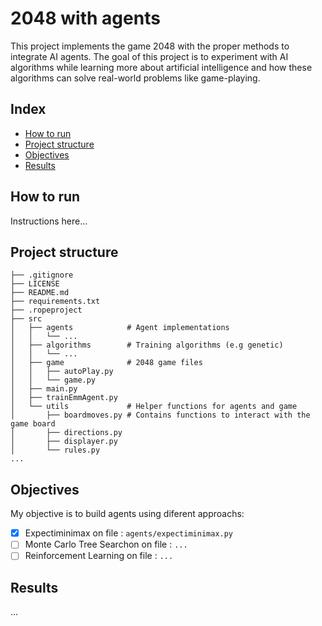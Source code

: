 # **2048 with agents**

This project implements the game 2048 with the proper methods to integrate AI agents.
The goal of this project is to experiment with AI algorithms while learning more about artificial intelligence and how these algorithms can solve real-world problems like game-playing.

## Index
- [How to run](#how-to-run)
- [Project structure](#project-structure)
- [Objectives](#objectives)
- [Results](#results)

## How to run
Instructions here...

## Project structure
```
├── .gitignore
├── LICENSE
├── README.md
├── requirements.txt
├── .ropeproject
├── src
│   ├── agents            # Agent implementations
│   │   └── ...
│   ├── algorithms        # Training algorithms (e.g genetic)
│   │   └── ...
│   ├── game              # 2048 game files
│   │   ├── autoPlay.py
│   │   └── game.py
│   ├── main.py
│   ├── trainEmmAgent.py
│   └── utils             # Helper functions for agents and game
│       ├── boardmoves.py # Contains functions to interact with the game board
│       ├── directions.py
│       ├── displayer.py
│       └── rules.py
...
```

## Objectives
My objective is to build agents using diferent approachs:
 
- [x] Expectiminimax on file : `agents/expectiminimax.py`
- [ ] Monte Carlo Tree Searchon on file : `...`
- [ ] Reinforcement Learning on file : `...`

## Results
...
